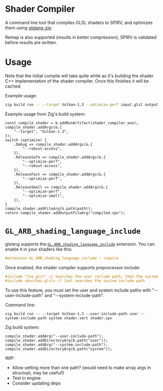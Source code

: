 # Shader Compiler

A command line tool that compiles GLSL shaders to SPIRV, and optimizes them using [glslang-zig](https://github.com/Games-by-Mason/glslang-zig).

Remap is also supported (results in better compression), SPIRV is validated before results are written.

# Usage

Note that the initial compile will take quite while as it's building the shader C++ implementation of the shader compiler. Once this finishes it will be cached.

Example usage:
```sh
zig build run -- --target Vulkan-1.3 --optimize-perf input.glsl output.spv
```

Example usage from Zig's build system:

```zig
const compile_shader = b.addRunArtifact(shader_compiler_exe);
compile_shader.addArgs(&.{
    "--target", "Vulkan-1.3",
});
switch (optimize) {
    .Debug => compile_shader.addArgs(&.{
        "--robust-access",
    }),
    .ReleaseSafe => compile_shader.addArgs(&.{
        "--optimize-perf",
        "--robust-access",
    }),
    .ReleaseFast => compile_shader.addArgs(&.{
        "--optimize-perf",
    }),
    .ReleaseSmall => compile_shader.addArgs(&.{
        "--optimize-perf",
        "--optimize-small",
    }),
}
compile_shader.addFileArg(b.path(path));
return compile_shader.addOutputFileArg("compiled.spv");
```

# `GL_ARB_shading_language_include`

glslang supports the [`GL_ARB_shading_language_include`](https://registry.khronos.org/OpenGL/extensions/ARB/ARB_shading_language_include.txt) extension. You can enable it in your shaders like this:

```glsl
#extension GL_ARB_shading_language_include : require
```

Once enabled, the shader compiler supports preprocessor include:

```glsl
#include "foo.glsl" // Searches the user include path, then the system include path
#include <bar/baz.glsl> // Just searches the system include path
```

To use this feature, you must set the user and system include paths with "--user-include-path" and "--system-include-path".

Command line:
```
zig build run -- --target Vulkan-1.3 --user-include-path user --system-include-path system shader.vert shader.spv
```

Zig build system:
```zig
compile_shader.addArg("--user-include-path");
compile_shader.addDirectoryArg(b.path("user"));
compile_shader.addArg("--system-include-path");
compile_shader.addDirectoryArg(b.path("system"));
```

WIP:
* Allow setting more than one path? (would need to make array args in structopt, may be useful!)
* Test in engine
* Consider updating deps
